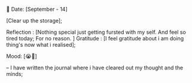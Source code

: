 📅 Date: [September - 14]

[Clear up the storage]; 

Reflection : [Nothing special just getting fursted with my self. And feel so tired today; For no reason. ]
Gratitude : [I feel gratitude about i am doing thing's now what i realised]; 

Mood: [😭🥲]

– I have written the journal where i have cleared  out my thought and the minds; 


